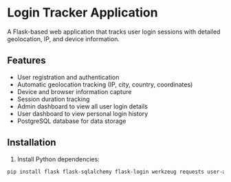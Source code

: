 # Login Tracker Application

A Flask-based web application that tracks user login sessions with detailed geolocation, IP, and device information.

## Features

- User registration and authentication
- Automatic geolocation tracking (IP, city, country, coordinates)
- Device and browser information capture
- Session duration tracking
- Admin dashboard to view all user login details
- User dashboard to view personal login history
- PostgreSQL database for data storage

## Installation

1. Install Python dependencies:
```bash
pip install flask flask-sqlalchemy flask-login werkzeug requests user-agents psycopg2-binary gunicorn